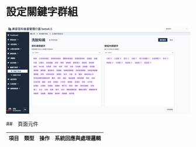 # 設定關鍵字群組

![畫面示意](asset/set-keyword-group.png)


##　頁面元件


| 項目 | 類型 | 操作 | 系統回應與處理邏輯 |
| --- | --- | --- | --- |


